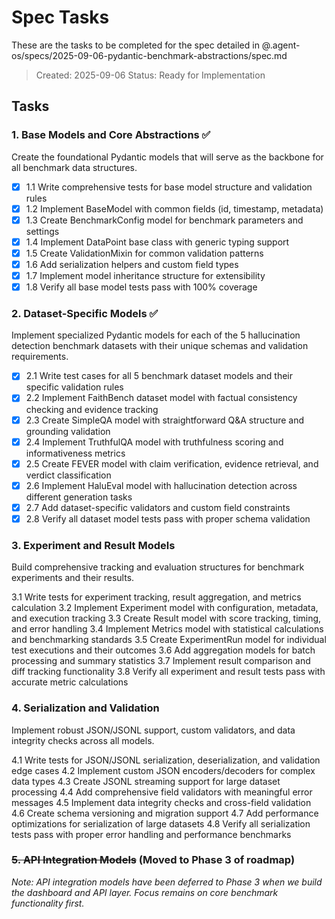 # Spec Tasks

These are the tasks to be completed for the spec detailed in @.agent-os/specs/2025-09-06-pydantic-benchmark-abstractions/spec.md

> Created: 2025-09-06
> Status: Ready for Implementation

## Tasks

### 1. Base Models and Core Abstractions ✅

Create the foundational Pydantic models that will serve as the backbone for all benchmark data structures.

- [x] 1.1 Write comprehensive tests for base model structure and validation rules
- [x] 1.2 Implement BaseModel with common fields (id, timestamp, metadata)
- [x] 1.3 Create BenchmarkConfig model for benchmark parameters and settings
- [x] 1.4 Implement DataPoint base class with generic typing support
- [x] 1.5 Create ValidationMixin for common validation patterns
- [x] 1.6 Add serialization helpers and custom field types
- [x] 1.7 Implement model inheritance structure for extensibility
- [x] 1.8 Verify all base model tests pass with 100% coverage

### 2. Dataset-Specific Models ✅

Implement specialized Pydantic models for each of the 5 hallucination detection benchmark datasets with their unique schemas and validation requirements.

- [x] 2.1 Write test cases for all 5 benchmark dataset models and their specific validation rules
- [x] 2.2 Implement FaithBench dataset model with factual consistency checking and evidence tracking
- [x] 2.3 Create SimpleQA model with straightforward Q&A structure and grounding validation
- [x] 2.4 Implement TruthfulQA model with truthfulness scoring and informativeness metrics
- [x] 2.5 Create FEVER model with claim verification, evidence retrieval, and verdict classification
- [x] 2.6 Implement HaluEval model with hallucination detection across different generation tasks
- [x] 2.7 Add dataset-specific validators and custom field constraints
- [x] 2.8 Verify all dataset model tests pass with proper schema validation

### 3. Experiment and Result Models

Build comprehensive tracking and evaluation structures for benchmark experiments and their results.

3.1 Write tests for experiment tracking, result aggregation, and metrics calculation
3.2 Implement Experiment model with configuration, metadata, and execution tracking
3.3 Create Result model with score tracking, timing, and error handling
3.4 Implement Metrics model with statistical calculations and benchmarking standards
3.5 Create ExperimentRun model for individual test executions and their outcomes
3.6 Add aggregation models for batch processing and summary statistics
3.7 Implement result comparison and diff tracking functionality
3.8 Verify all experiment and result tests pass with accurate metric calculations

### 4. Serialization and Validation

Implement robust JSON/JSONL support, custom validators, and data integrity checks across all models.

4.1 Write tests for JSON/JSONL serialization, deserialization, and validation edge cases
4.2 Implement custom JSON encoders/decoders for complex data types
4.3 Create JSONL streaming support for large dataset processing
4.4 Add comprehensive field validators with meaningful error messages
4.5 Implement data integrity checks and cross-field validation
4.6 Create schema versioning and migration support
4.7 Add performance optimizations for serialization of large datasets
4.8 Verify all serialization tests pass with proper error handling and performance benchmarks

### ~~5. API Integration Models~~ (Moved to Phase 3 of roadmap)

*Note: API integration models have been deferred to Phase 3 when we build the dashboard and API layer. Focus remains on core benchmark functionality first.*
